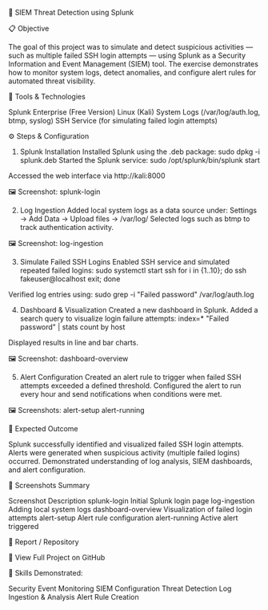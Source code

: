 🧠 SIEM Threat Detection using Splunk

📋 Objective

The goal of this project was to simulate and detect suspicious activities — such as multiple failed SSH login attempts — using Splunk as a Security Information and Event Management (SIEM) tool.
The exercise demonstrates how to monitor system logs, detect anomalies, and configure alert rules for automated threat visibility.

🧩 Tools & Technologies

Splunk Enterprise (Free Version)
Linux (Kali)
System Logs (/var/log/auth.log, btmp, syslog)
SSH Service (for simulating failed login attempts)


⚙️ Steps & Configuration

1. Splunk Installation
Installed Splunk using the .deb package:
sudo dpkg -i splunk.deb
Started the Splunk service:
sudo /opt/splunk/bin/splunk start

Accessed the web interface via http://kali:8000

🖼️ Screenshot: splunk-login


2. Log Ingestion
Added local system logs as a data source under:
Settings → Add Data → Upload files → /var/log/
Selected logs such as btmp to track authentication activity.

🖼️ Screenshot: log-ingestion


3. Simulate Failed SSH Logins
Enabled SSH service and simulated repeated failed logins:
sudo systemctl start ssh
for i in {1..10}; do ssh fakeuser@localhost exit; done

Verified log entries using:
sudo grep -i "Failed password" /var/log/auth.log


4. Dashboard & Visualization
Created a new dashboard in Splunk.
Added a search query to visualize login failure attempts:
index=* "Failed password" | stats count by host

Displayed results in line and bar charts.

🖼️ Screenshot: dashboard-overview


5. Alert Configuration
Created an alert rule to trigger when failed SSH attempts exceeded a defined threshold.
Configured the alert to run every hour and send notifications when conditions were met.

🖼️ Screenshots:
alert-setup
alert-running


🧾 Expected Outcome

Splunk successfully identified and visualized failed SSH login attempts.
Alerts were generated when suspicious activity (multiple failed logins) occurred.
Demonstrated understanding of log analysis, SIEM dashboards, and alert configuration.


📸 Screenshots Summary

Screenshot	Description
splunk-login	Initial Splunk login page
log-ingestion	Adding local system logs
dashboard-overview	Visualization of failed login attempts
alert-setup	Alert rule configuration
alert-running	Active alert triggered


📂 Report / Repository

🔗 View Full Project on GitHub


🧠 Skills Demonstrated:

Security Event Monitoring
SIEM Configuration
Threat Detection
Log Ingestion & Analysis
Alert Rule Creation
